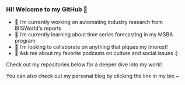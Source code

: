 ### Hi! Welcome to my GitHub 👋

- 🔭 I’m currently working on automating industry research from IBISWorld's reports
- 🌱 I’m currently learning about time series forecasting in my MSBA program
- 👯 I’m looking to collaborate on anything that piques my interest!
- 💬 Ask me about my favorite podcasts on culture and social issues :)

Check out my repositories below for a deeper dive into my work!

You can also check out my personal blog by clicking the link in my bio ~

<!--
**avantikagoyal/avantikagoyal** is a ✨ _special_ ✨ repository because its `README.md` (this file) appears on your GitHub profile.

Here are some ideas to get you started:

- 🔭 I’m currently working on ...
- 🌱 I’m currently learning ...
- 👯 I’m looking to collaborate on ...
- 🤔 I’m looking for help with ...
- 💬 Ask me about ...
- 📫 How to reach me: ...
- 😄 Pronouns: ...
- ⚡ Fun fact: ...
-->
